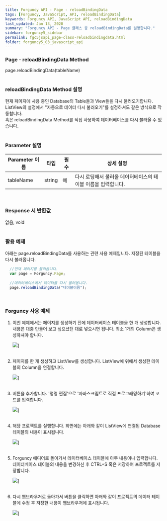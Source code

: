 ```yaml
---
title: Forguncy API - Page - reloadBindingData
tags: [Forguncy, JavaScript, API, reloadBindingData]
keywords: Forguncy API, JavaScript API, reloadBindingData
last_updated: Jan 13, 2020
summary: "Forguncy API - Page 클래스 중 reloadBindingData를 설명합니다."
sidebar: forguncy5_sidebar
permalink: fgc5jsapi_page-class-reloadbindingdata.html
folder: forguncy5_03_javascript_api
---
```


### Page - reloadBindingData Method
page.reloadBindingData(tableName)
<br /><br />

### reloadBindingData Method 설명
현재 페이지에 사용 중인 Database의 Table들과 View들을 다시 불러오기합니다.<br />
ListView의 설정에서 "자동으로 데이터 다시 불러오기"를 설정하셔도 같은 방식으로 작동합니다. <br />
혹은 reloadBindingData Method를 직접 사용하여 데이터베이스를 다시 불러올 수 있습니다.
<br /><br />

### Parameter 설명

| Parameter 이름 | 타입 | 필수 | 상세 설명 |
| --- | --- | --- | --- |
| tableName | string | 예 | 다시 로딩해서 불러올 데이터베이스의 테이블 이름을 입력합니다. |

<br />

### Response 시 반환값
없음, void
<br /><br />

### 활용 예제
아래는 page.reloadBindingData를 사용하는 관련 사용 예제입니다. 지정된 테이블을 다시 불러옵니다.
<br />

~~~javascript
  //현재 페이지를 불러옵니다.
  var page = Forguncy.Page;
  
  //데이터베이스에서 데이터를 다시 불러옵니다.
  page.reloadBindingData("테이블이름");
~~~

<br />

### Forguncy 사용 예제

1. 이번 예제에서는 페이지를 생성하기 전에 데이터베이스 테이블을 한 개 생성합니다.<br />
    내용은 대충 만들어 보고 싶으셨던 대로 넣으시면 됩니다. 최소 1개의 Column은 생성하셔야 합니다.

    ![]({{site.url}}/images/forguncy5/ex-ss_page-reloadbindingdata01.png)]
    <br /><br />

2.  페이지를 한 개 생성하고 ListView를 생성합니다. ListView에 위에서 생성한 테이블의 Column을 연결합니다.

    ![]({{site.url}}/images/forguncy5/ex-ss_page-reloadbindingdata02.png)]
    <br /><br />

3. 버튼을 추가합니다. '명령 편집'으로 '자바스크립트로 직접 프로그래밍하기'하여 코드를 입력합니다.

    ![]({{site.url}}/images/forguncy5/ex-ss_page-reloadbindingdata03.png)]
    <br /><br />

4. 해당 프로젝트를 실행합니다. 화면에는 아래와 같이 ListView에 연결된 Database 테이블의 내용이 표시됩니다.

    ![]({{site.url}}/images/forguncy5/ex-ss_page-reloadbindingdata04.png)]
    <br /><br />

5. Forguncy 에디어로 돌아가서 데이터베이스 테이블에 아무 내용이나 입력합니다.<br />
    데이터베이스 테이블의 내용을 변경하신 후 CTRL+S 혹은 저장하여 프로젝트를 저장합니다.

    ![]({{site.url}}/images/forguncy5/ex-ss_page-reloadbindingdata05.png)]
    <br /><br />

6. 다시 웹브라우저로 돌아가서 버튼을 클릭하면 아래와 같이 프로젝트의 데이터 테이블에 수정 후 저장한 내용이 웹브라우저에 표시됩니다.

    ![]({{site.url}}/images/forguncy5/ex-ss_page-reloadbindingdata06.png)]

<br /><br />